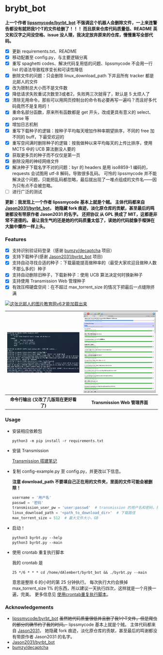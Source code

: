 # brybt_bot

**上一个作者 [lipssmycode/byrbt_bot](https://github.com/lipssmycode/byrbt_bot) 不强调这个机器人会删除文件，一上来连警告都没有就把我1个T的文件给删了！！！
而且原来仓库代码质量低、README 英文和汉字之间没空格、issue 没人理，我决定放弃原来的仓库，慢慢重写全部代码。**

- [x] 更新 requirements.txt、README
- [x] 移动配置至 config.py，与主要逻辑分离
- [x] 重写 spaghetti codes、解决代码复用低的问题、lipssmycode 不会用一行 list 的语法导致程序变长和可读性降低
- [x] 删除文件的问题：只会删除 linux_download_path 下并且所有 tracker 都是北邮人的文件
- [x] 改为限制总大小而不是文件数
- [x] 降低请求失败重试次数至3或者2，失败两三次就得了，默认是 5 太烦人了
- [x] 清除无用命令，那些可以用网页控制台的命令有必要再写一遍吗？而且好多代码竟然不是复用的！
- [x] 重命名部分函数，原来所有函数都是 get 开头，改成更具有意义的 select、parse 等
- [x] 增加日志机制
- [x] 重写下载种子的逻辑：按种子平均每天增加作种率期望排序，不同的 free 加不同的 buff，下最受欢迎的
- [x] 重写空间满时删除种子的逻辑：按我做种以来平均每天的上传比排序，使用 MCTS 中的 UCB 算法删没人要的
- [x] 获取更多页的种子而不仅仅是第一页
- [x] 删除没用的神经网络文件
- [x] 解决种子下载名字不对的问题：byr 的 headers 是用 iso8859-1 编码的，requests 会试图用 utf-8 解码，导致很多乱码。
可怜的 lipssmycode 并不能解决这个问题，只能把乱码都忽略，最后就出现了一堆点组成的文件名——因为只有点不会被忽略。
- [ ] 进行广泛的测试

**更新：我发现上一个作者 lipssmycode 基本上就是个贼。
主体代码都来自 [Jason2031/byrbt_bot](https://github.com/Jason2031/byrbt_bot)，
她隐藏 fork 痕迹，淡化原仓库的贡献，甚至最后的鸣谢都没有带原作者 Jason2031 的名字。
还把协议 从 GPL 换成了 MIT，这都是非常不道德的。
最让我生气的还是她的代码质量太低了，读她的代码就像手榴弹在大脑中爆炸一样上头。**

### Features

- [x] 支持识别验证码登录（感谢 [bumzy/decaptcha](https://github.com/bumzy/decaptcha) 项目）
- [x] 支持下载种子(感谢 [Jason2031/byrbt_bot](https://github.com/Jason2031/byrbt_bot) 项目)
- [x] 支持自动寻找合适的种子：下载最能提高做种率的（最受大家欢迎且做种人数不那么多的）种子
- [x] 支持自动删除旧种子，下载新种子：使用 UCB 算法决定何时换新种子
- [x] 支持使用 Transmission Web 管理种子
- [x] 有效压榨硬盘空间：在不超过 max_torrent_size 的情况下把最后一点缝隙挤满

<a href="https://bt.byr.cn/promotionlink.php?key=2fa9cf9b8c919fd2c6f72076f6e2ccde"><img src="https://bt.byr.cn/mybar.php?userid=311938.png" alt="这张北邮人的图片教育网v6才能加载出来"></a>

<table>
    <tr>
        <th width=50%><img src="https://raw.githubusercontent.com/WhymustIhaveaname/ByrBtAutoDownloader/main/images/terminal.png"/></th>
        <th width=50%><img src="https://raw.githubusercontent.com/WhymustIhaveaname/ByrBtAutoDownloader/main/images/web.png"/></th>
    </tr>
    <tr>
        <th>命令行输出 (又改了几版现在更好看了)</th>
        <th>Transmission Web 管理界面</th>
    </tr>
</table>

### Usage

* 安装相应依赖包

   ```shell
   python3 -m pip install -r requirements.txt
   ```

* 安装 Transmission

   [Transmission 搭建笔记](https://github.com/WhymustIhaveaname/Transmission-Block-Xunlei/blob/main/%E6%90%AD%E5%BB%BA%E7%AC%94%E8%AE%B0.md)

* 复制 config-example.py 至 config.py，并更改以下信息。

    **注意 download_path 不要填自己正在用的文件夹，里面的文件可能会被删除！**

    ```python
    username = '用户名'
    passwd = '密码'
    transmission_user_pw = 'user:passwd'  # transmission 的用户名和密码，按照格式填入
    linux_download_path = '<path_to_download_dir>'  # 下载路径
    max_torrent_size = 512  # 最大文件大小，GB
    ```

* 启动！

   ```shell
   python3 byrbt.py --help
   python3 byrbt.py --main
   ```

* 使用 crontab 重复执行脚本

    我的 crontab 是

    ```
    25 */6 * * * cd /home/dAlembert/byrbt_bot && ./byrbt.py --main
    ```

    意思是整除 6 的小时的第 25 分钟执行。
    每次执行大约会换掉 max_torrent_size 1% 的东西，所以建议一天执行四次，这样就是一个月换一遍，完美。
    更多信息见 [使用crontab重复执行脚本](https://github.com/WhymustIhaveaname/TsinghuaTunet#%E4%BD%BF%E7%94%A8crontab%E9%87%8D%E5%A4%8D%E6%89%A7%E8%A1%8C%E8%84%9A%E6%9C%AC)。

### Acknowledgements

* [lipssmycode/byrbt_bot](https://github.com/lipssmycode/byrbt_bot)
~~虽然她代码质量很低并且删了我1个T文件，但是爬虫的部分的确节约了我的时间。~~
lipssmycode 基本上就是个贼。
主体代码都来自 [Jason2031](https://github.com/Jason2031)，
她隐藏 fork 痕迹，淡化原仓库的贡献，甚至最后的鸣谢都没有带原作者 Jason2031 的名字。
* [Jason2031/byrbt_bot](https://github.com/Jason2031/byrbt_bot)
* [bumzy/decaptcha](https://github.com/bumzy/decaptcha)
